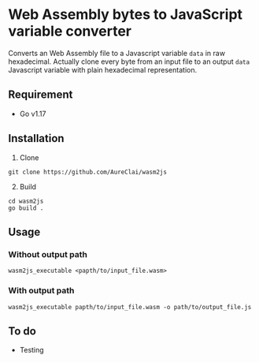 # Web Assembly bytes to JavaScript variable converter

Converts an Web Assembly file to a Javascript variable `data` in raw hexadecimal. Actually clone every byte from an input file to an output `data` Javascript variable with plain hexadecimal representation.

## Requirement

- Go v1.17

## Installation

1. Clone
```
git clone https://github.com/AureClai/wasm2js
```

2. Build
```
cd wasm2js
go build .
```

## Usage

### Without output path

```
wasm2js_executable <papth/to/input_file.wasm>
```

### With output path

```
wasm2js_executable papth/to/input_file.wasm -o path/to/output_file.js
```

## To do
- Testing